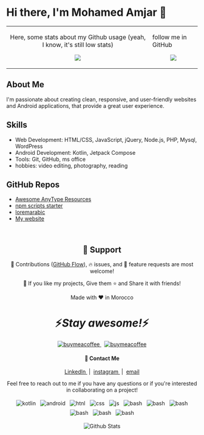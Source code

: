 

# Hi there, I'm Mohamed Amjar 👋
<table align="center" >
 <row>
  <td>
    <p align="center">Here, some stats about my Github usage (yeah, I know, it's still low stats)</p>
   <p align="center"><img src="https://github-readme-stats.vercel.app/api?username=amjarino&show_icons=true&theme=radical"/> </p>
  </td>
  <td>
   <p> follow me in GitHub  </p>
 <p align="center"> <img src="https://github-readme-stats.vercel.app/api/top-langs/?username=amjarino&layout=compact&theme=tokyonight"/> </p> </td>
 </row>
</table>




## About Me

 I'm passionate about creating clean, responsive, and user-friendly websites and Android applications, that provide a great user experience.

## Skills 

- Web Development: HTML/CSS, JavaScript, jQuery, Node.js, PHP, Mysql, WordPress
- Android Development: Kotlin, Jetpack Compose
- Tools: Git, GitHub, ms office
- hobbies: video editing, photography, reading 

## GitHub Repos
- [Awesome AnyType Resources](https://github.com/amjarino/Awesome-AnyType-Resources) 
- [npm scripts starter](https://github.com/amjarino/npm-scripts-starter) 
- [loremarabic](https://github.com/amjarino/loremarabic) 
- [My website](https://www.amjarmed.com/) 


<br />

<h2 align="center">🤝 Support</h2>

<p align="center">🎀 Contributions (<a href="https://guides.github.com/introduction/flow" title="GitHub flow">GitHub Flow</a>), 🔥 issues, and 🥮 feature requests are most welcome!</p>

<p align="center">💙 If you like my projects, Give them ⭐ and Share it with friends!</p>
</p>

<p align="center">Made with ❤️ in Morocco</p>

<p align="center"> <h1 align='center'>⚡️<i>Stay awesome!</i>⚡️</h1> </p>
<p align="center">
 <a href="https://www.buymeacoffee.com/amjarmed" style="vertical-align:top; margin:4px">
  <img src="https://www.buymeacoffee.com/assets/img/custom_images/orange_img.png" alt="buymeacoffee" > 

   <a href="https://www.paypal.com/cgi-bin/webscr?cmd=_s-xclick&hosted_button_id=9V8PY22DDXMVC" style="vertical-align:top; margin:4px">
  <img src="https://www.paypalobjects.com/en_US/i/btn/btn_subscribe_LG.gif" alt="buymeacoffee" /> 
 </a> 

</p>
<h4 align="center"> 📨 Contact Me </h4>
<p align="center"> 
 <a href="https://www.linkedin.com/in/amjarmed/ " style="vertical-align:top; margin:4px">LinkedIn </a> |
 <a href="https://www.instagram.com/amjarmed_1/" style="vertical-align:top; margin:4px">instagram </a> |
 <a href="mailto: " style="vertical-align:top; margin:4px">email </a> 
</p>
<p align="center">
Feel free to reach out to me if you have any questions or if you're interested in collaborating on a project!
</p>

<p align="center">
  <!-- For more icons please follow  https://github.com/MikeCodesDotNET/ColoredBadges -->
<!--  https://ileriayo.github.io/markdown-badges/ -->
 <img src="https://img.shields.io/badge/kotlin-%237F52FF.svg?style=for-the-badge&logo=kotlin&logoColor=white" alt="kotlin" style="vertical-align:top; margin:4px">
 <img src="https://img.shields.io/badge/Android-3DDC84?style=for-the-badge&logo=android&logoColor=white" alt="android" style="vertical-align:top; margin:4px">
 <img src="https://img.shields.io/badge/html5-%23E34F26.svg?style=for-the-badge&logo=html5&logoColor=white" alt="htnl" style="vertical-align:top; margin:4px">
 <img src="https://img.shields.io/badge/css3-%231572B6.svg?style=for-the-badge&logo=css3&logoColor=white" alt="css" style="vertical-align:top; margin:4px">
 <img src="https://img.shields.io/badge/javascript-%23323330.svg?style=for-the-badge&logo=javascript&logoColor=%23F7DF1E" alt="js" style="vertical-align:top; margin:4px">
<img src="https://img.shields.io/badge/php-%23777BB4.svg?style=for-the-badge&logo=php&logoColor=white" alt="bash" style="vertical-align:top; margin:4px">
<img src="https://img.shields.io/badge/sqlite-%2307405e.svg?style=for-the-badge&logo=sqlite&logoColor=white" alt="bash" style="vertical-align:top; margin:4px">
<img src="https://img.shields.io/badge/mysql-%2300f.svg?style=for-the-badge&logo=mysql&logoColor=white" alt="bash" style="vertical-align:top; margin:4px">
<img src="https://img.shields.io/badge/WordPress-%23117AC9.svg?style=for-the-badge&logo=WordPress&logoColor=white" alt="bash" style="vertical-align:top; margin:4px">
<img src="https://img.shields.io/badge/Notion-%23000000.svg?style=for-the-badge&logo=notion&logoColor=white" alt="bash" style="vertical-align:top; margin:4px">
 <img src="https://img.shields.io/badge/Notion-%23000000.svg?style=for-the-badge&logo=notion&logoColor=white" alt="bash" style="vertical-align:top; margin:4px">
</p> 


<p align="center">
        <img src="https://raw.githubusercontent.com/mayhemantt/mayhemantt/Update/svg/Bottom.svg" alt="Github Stats" />
</p>
